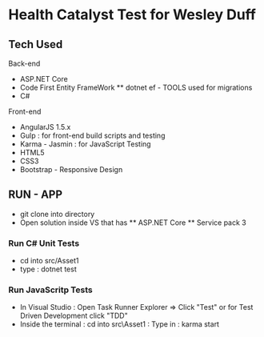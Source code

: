 # Health Catalyst Test for Wesley Duff

## Tech Used

Back-end
* ASP.NET Core
* Code First Entity FrameWork
** dotnet ef - TOOLS used for migrations
* C#

Front-end
* AngularJS 1.5.x
* Gulp : for front-end build scripts and testing
* Karma - Jasmin : for JavaScript Testing
* HTML5 
* CSS3
* Bootstrap - Responsive Design

## RUN - APP

* git clone into directory
* Open solution inside VS that has 
** ASP.NET Core 
** Service pack 3

### Run C# Unit Tests
* cd into src/Asset1
* type : dotnet test

### Run JavaScritp Tests
* In Visual Studio : Open Task Runner Explorer => Click "Test" or for Test Driven Development click "TDD"
* Inside the terminal : cd into src\Asset1 : Type in : karma start



